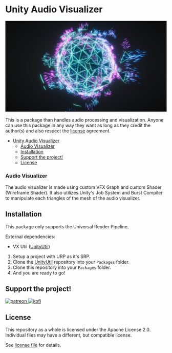 # Unity Audio Visualizer

![Demo](./Pictures/SmartAssistantAudioDemoHD.png)

This is a package than handles audio processing and visualization. Anyone can use this package in any way they want as long as they credit the author(s) and also respect the [license](LICENSE) agreement.

- [Unity Audio Visualizer](#unity-audio-visualizer)
    - [Audio Visualizer](#audio-visualizer)
  - [Installation](#installation)
  - [Support the project!](#support-the-project)
  - [License](#license)


### Audio Visualizer

The audio visualizer is made using custom VFX Graph and custom Shader (Wireframe Shader). It also utilizes Unity's Job System and Burst Compiler to manipulate each triangles of the mesh of the audio visualizer.

## Installation

This package only supports the Universal Render Pipeline.

External dependencies:

- VX Util ([UnityUtil](https://github.com/voxell-tech/UnityUtil))

1. Setup a project with URP as it's SRP.
2. Clone the [UnityUtil](https://github.com/voxell-tech/UnityUtil) repository into your `Packages` folder.
3. Clone this repository into your `Packages` folder.
4. And you are ready to go!

## Support the project!

<a href="https://www.patreon.com/voxelltech" target="_blank">
  <img src="https://teaprincesschronicles.files.wordpress.com/2020/03/support-me-on-patreon.png" alt="patreon" width="200px" height="55px"/>
</a>

<a href ="https://ko-fi.com/voxelltech" target="_blank">
  <img src="https://uploads-ssl.webflow.com/5c14e387dab576fe667689cf/5cbed8a4cf61eceb26012821_SupportMe_red.png" alt="kofi" width="200px" height="40px"/>
</a>

## License

This repository as a whole is licensed under the Apache License 2.0. Individual files may have a different, but compatible license.

See [license file](./LICENSE) for details.